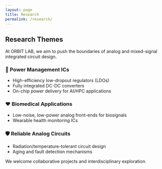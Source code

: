 ```yaml
---
layout: page
title: Research
permalink: /research/
---
```


## Research Themes

At ORBIT LAB, we aim to push the boundaries of analog and mixed-signal integrated circuit design.

### 🔋 Power Management ICs
- High-efficiency low-dropout regulators (LDOs)
- Fully integrated DC-DC converters
- On-chip power delivery for AI/HPC applications

### ❤️ Biomedical Applications
- Low-noise, low-power analog front-ends for biosignals
- Wearable health monitoring ICs

### 🛡 Reliable Analog Circuits
- Radiation/temperature-tolerant circuit design
- Aging and fault detection mechanisms

We welcome collaborative projects and interdisciplinary exploration.
